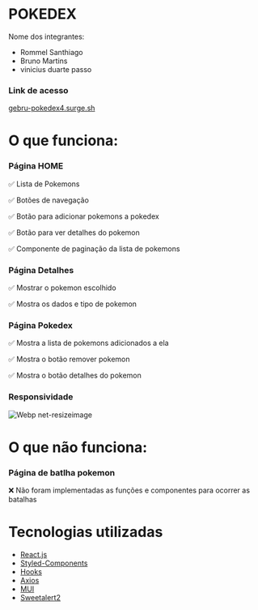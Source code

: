 # POKEDEX

Nome dos integrantes: 
- Rommel Santhiago
- Bruno Martins
- vinicius duarte passo

### Link de acesso 

[gebru-pokedex4.surge.sh](gebru-pokedex4.surge.sh)

# O que funciona:
### Página HOME
✅ Lista de Pokemons

✅ Botões de navegação

✅ Botão para adicionar pokemons a pokedex

✅ Botão para ver detalhes do pokemon

✅ Componente de paginação da lista de pokemons

### Página Detalhes
✅ Mostrar o pokemon escolhido

✅ Mostra os dados e tipo de pokemon

###  Página Pokedex
✅ Mostra a lista de pokemons adicionados a ela

✅ Mostra o botão remover pokemon

✅ Mostra o botão detalhes do pokemon

### Responsividade
![Webp net-resizeimage](https://user-images.githubusercontent.com/61671015/165351130-75ee1f02-d272-483f-aa5b-cbf57dc120c2.png)

# O que não funciona: 
###  Página de batlha pokemon
❌ Não foram implementadas as funções e componentes para ocorrer as batalhas

# Tecnologias utilizadas

- [React.js](https://pt-br.reactjs.org/docs/getting-started.html)
- [Styled-Components](https://styled-components.com/docs)
- [Hooks](https://pt-br.reactjs.org/docs/hooks-intro.html)
- [Axios](https://axios-http.com/ptbr/docs/intro)
- [MUI](https://mui.com/pt/)
- [Sweetalert2](https://sweetalert2.github.io)

